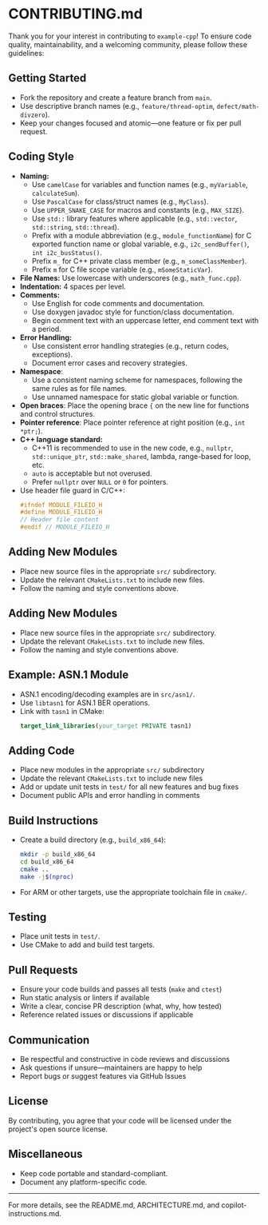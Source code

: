 # CONTRIBUTING.md

Thank you for your interest in contributing to `example-cpp`! To ensure code quality, maintainability, and a welcoming community, please follow these guidelines:

## Getting Started
- Fork the repository and create a feature branch from `main`.
- Use descriptive branch names (e.g., `feature/thread-optim`, `defect/math-divzero`).
- Keep your changes focused and atomic—one feature or fix per pull request.

## Coding Style
- **Naming:**
  - Use `camelCase` for variables and function names (e.g., `myVariable`, `calculateSum`).
  - Use `PascalCase` for class/struct names (e.g., `MyClass`).
  - Use `UPPER_SNAKE_CASE` for macros and constants (e.g., `MAX_SIZE`).
  - Use `std::` library features where applicable (e.g., `std::vector`, `std::string`, `std::thread`).
  - Prefix with a module abbreviation (e.g., `module_functionName`) for C exported function name or global variable, e.g., `i2c_sendBuffer()`, `int i2c_busStatus()`.
  - Prefix `m_` for C++ private class member (e.g., `m_someClassMember`).
  - Prefix `m` for C file scope variable (e.g., `mSomeStaticVar`).
- **File Names:** Use lowercase with underscores (e.g., `math_func.cpp`).
- **Indentation:** 4 spaces per level.
- **Comments:**
  - Use English for code comments and documentation.
  - Use doxygen javadoc style for function/class documentation.
  - Begin comment text with an uppercase letter, end comment text with a period.
- **Error Handling:**
  - Use consistent error handling strategies (e.g., return codes, exceptions).
  - Document error cases and recovery strategies.
- **Namespace**:
  - Use a consistent naming scheme for namespaces, following the same rules as for file names.
  - Use unnamed namespace for static global variable or function.
- **Open braces**: Place the opening brace `{` on the new line for functions and control structures.
- **Pointer reference**: Place pointer reference at right position (e.g., `int *ptr;`).
- **C++ language standard:**
  - C++11 is recommended to use in the new code, e.g., `nullptr`, `std::unique_ptr`, `std::make_shared`, lambda, range-based for loop, etc.
  - `auto` is acceptable but not overused.
  - Prefer `nullptr` over `NULL` or `0` for pointers.
- Use header file guard in C/C++:
  ```cpp
  #ifndef MODULE_FILEIO_H
  #define MODULE_FILEIO_H
  // Header file content
  #endif // MODULE_FILEIO_H
  ```

## Adding New Modules
- Place new source files in the appropriate `src/` subdirectory.
- Update the relevant `CMakeLists.txt` to include new files.
- Follow the naming and style conventions above.

## Adding New Modules
- Place new source files in the appropriate `src/` subdirectory.
- Update the relevant `CMakeLists.txt` to include new files.
- Follow the naming and style conventions above.

## Example: ASN.1 Module
- ASN.1 encoding/decoding examples are in `src/asn1/`.
- Use `libtasn1` for ASN.1 BER operations.
- Link with `tasn1` in CMake:
  ```cmake
  target_link_libraries(your_target PRIVATE tasn1)
  ```

## Adding Code
- Place new modules in the appropriate `src/` subdirectory
- Update the relevant `CMakeLists.txt` to include new files
- Add or update unit tests in `test/` for all new features and bug fixes
- Document public APIs and error handling in comments

## Build Instructions
- Create a build directory (e.g., `build_x86_64`):
  ```bash
  mkdir -p build_x86_64
  cd build_x86_64
  cmake ..
  make -j$(nproc)
  ```
- For ARM or other targets, use the appropriate toolchain file in `cmake/`.

## Testing
- Place unit tests in `test/`.
- Use CMake to add and build test targets.

## Pull Requests
- Ensure your code builds and passes all tests (`make` and `ctest`)
- Run static analysis or linters if available
- Write a clear, concise PR description (what, why, how tested)
- Reference related issues or discussions if applicable

## Communication
- Be respectful and constructive in code reviews and discussions
- Ask questions if unsure—maintainers are happy to help
- Report bugs or suggest features via GitHub Issues

## License
By contributing, you agree that your code will be licensed under the project's open source license.

## Miscellaneous
- Keep code portable and standard-compliant.
- Document any platform-specific code.

---
For more details, see the README.md, ARCHITECTURE.md, and copilot-instructions.md.
